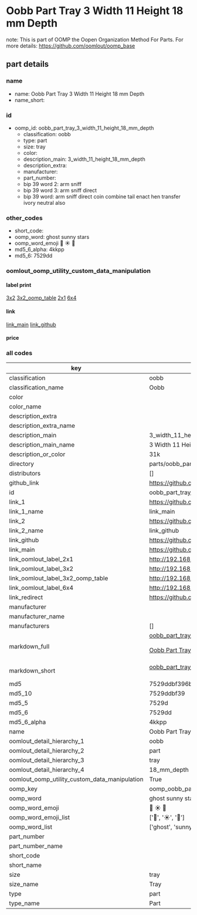 # Oobb Part Tray 3 Width 11 Height 18 mm Depth  

note: This is part of OOMP the Oopen Organization Method For Parts. For more details: https://github.com/oomlout/oomp_base

##  part details
  







### name
* name: Oobb Part Tray 3 Width 11 Height 18 mm Depth
* name_short: 
### id
* oomp_id: oobb_part_tray_3_width_11_height_18_mm_depth
  * classification: oobb
  * type: part
  * size: tray
  * color: 
  * description_main: 3_width_11_height_18_mm_depth
  * description_extra: 
  * manufacturer: 
  * part_number: 
  * bip 39 word 2: arm sniff
  * bip 39 word 3: arm sniff direct
  * bip 39 word: arm sniff direct coin combine tail enact hen transfer ivory neutral also

### other_codes
* short_code: 
* oomp_word: ghost sunny stars
* oomp_word_emoji :ghost: :sunny: :stars:
* md5_6_alpha: 4kkpp
* md5_6: 7529dd






### oomlout_oomp_utility_custom_data_manipulation
#### label print
[3x2](http://192.168.1.245:1112/?label=oomp%204kkpp)
[3x2_oomp_table](http://192.168.1.108:1112/?label=oomp%204kkpp)
[2x1](http://192.168.1.242:1112/?label=oomp%204kkpp)
[6x4](http://192.168.1.55:1112/?label=oomp%204kkpp)    

#### link

[link_main](https://github.com/oomlout/oomlout_oomp_version_1_messy/tree/main/parts/oobb_part_tray_3_width_11_height_18_mm_depth) [link_github](https://github.com/oomlout/oomlout_oomp_version_1_messy/tree/main/parts/oobb_part_tray_3_width_11_height_18_mm_depth)                             

#### price







### all codes 
| key | value |  
| --- | --- |  
| classification | oobb |  
| classification_name | Oobb |  
| color |  |  
| color_name |  |  
| description_extra |  |  
| description_extra_name |  |  
| description_main | 3_width_11_height_18_mm_depth |  
| description_main_name | 3 Width 11 Height 18 mm Depth |  
| description_or_color | 31k |  
| directory | parts/oobb_part_tray_3_width_11_height_18_mm_depth |  
| distributors | [] |  
| github_link | https://github.com/oomlout/oomlout_oomp_part_src/tree/main/parts/oobb_part_tray_3_width_11_height_18_mm_depth |  
| id | oobb_part_tray_3_width_11_height_18_mm_depth |  
| link_1 | https://github.com/oomlout/oomlout_oomp_version_1_messy/tree/main/parts/oobb_part_tray_3_width_11_height_18_mm_depth |  
| link_1_name | link_main |  
| link_2 | https://github.com/oomlout/oomlout_oomp_version_1_messy/tree/main/parts/oobb_part_tray_3_width_11_height_18_mm_depth |  
| link_2_name | link_github |  
| link_github | https://github.com/oomlout/oomlout_oomp_version_1_messy/tree/main/parts/oobb_part_tray_3_width_11_height_18_mm_depth |  
| link_main | https://github.com/oomlout/oomlout_oomp_version_1_messy/tree/main/parts/oobb_part_tray_3_width_11_height_18_mm_depth |  
| link_oomlout_label_2x1 | http://192.168.1.242:1112/?label=oomp%204kkpp |  
| link_oomlout_label_3x2 | http://192.168.1.245:1112/?label=oomp%204kkpp |  
| link_oomlout_label_3x2_oomp_table | http://192.168.1.108:1112/?label=oomp%204kkpp |  
| link_oomlout_label_6x4 | http://192.168.1.55:1112/?label=oomp%204kkpp |  
| link_redirect | https://github.com/oomlout/oomlout_oomp_version_1_messy/tree/main/parts/oobb_part_tray_3_width_11_height_18_mm_depth |  
| manufacturer |  |  
| manufacturer_name |  |  
| manufacturers | [] |  
| markdown_full | [oobb_part_tray_3_width_11_height_18_mm_depth](none)<br>[](none)<br>[Oobb Part Tray 3 Width 11 Height 18 Mm Depth](none)<br><br> |  
| markdown_short | [oobb_part_tray_3_width_11_height_18_mm_depth](none)<br><br> |  
| md5 | 7529ddbf396b292f7516f2d67d33585d |  
| md5_10 | 7529ddbf39 |  
| md5_5 | 7529d |  
| md5_6 | 7529dd |  
| md5_6_alpha | 4kkpp |  
| name | Oobb Part Tray 3 Width 11 Height 18 mm Depth |  
| oomlout_detail_hierarchy_1 | oobb |  
| oomlout_detail_hierarchy_2 | part |  
| oomlout_detail_hierarchy_3 | tray |  
| oomlout_detail_hierarchy_4 | 18_mm_depth |  
| oomlout_oomp_utility_custom_data_manipulation | True |  
| oomp_key | oomp_oobb_part_tray_3_width_11_height_18_mm_depth |  
| oomp_word | ghost sunny stars |  
| oomp_word_emoji | :ghost: :sunny: :stars: |  
| oomp_word_emoji_list | [':ghost:', ':sunny:', ':stars:'] |  
| oomp_word_list | ['ghost', 'sunny', 'stars'] |  
| part_number |  |  
| part_number_name |  |  
| short_code |  |  
| short_name |  |  
| size | tray |  
| size_name | Tray |  
| type | part |  
| type_name | Part |  

